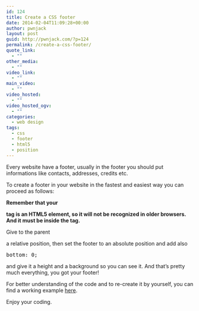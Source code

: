 ```yaml
---
id: 124
title: Create a CSS footer
date: 2014-02-04T11:09:28+00:00
author: pwnjack
layout: post
guid: http://pwnjack.com/?p=124
permalink: /create-a-css-footer/
quote_link:
  - ""
other_media:
  - ""
video_link:
  - ""
main_video:
  - ""
video_hosted:
  - ""
video_hosted_ogv:
  - ""
categories:
  - web design
tags:
  - css
  - footer
  - html5
  - position
---
```

Every website have a footer, usually in the footer you should put informations like contacts, addresses, credits etc.

To create a footer in your website in the fastest and easiest way you can proceed as follows:

**Remember that your <footer> tag is an HTML5 element, so it will not be recognized in older browsers. And it must be inside the <body> tag.**

Give to the parent <div> a relative position, then set the footer to an absolute position and add also

<pre class="brush: plain; title: ; notranslate" title="">bottom: 0;</pre>

and give it a height and a background so you can see it. And that&#8217;s pretty much everything, you got your footer!

For better understanding of the code and to re-create it by yourself, you can find a working example <a title="JsFiddle" href="http://jsfiddle.net/d9sYg/" target="_blank">here</a>.

Enjoy your coding.